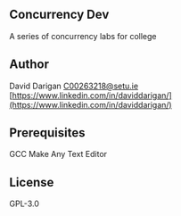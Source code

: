 ## Concurrency Dev

A series of concurrency labs for college

## Author

David Darigan
C00263218@setu.ie
[https://www.linkedin.com/in/daviddarigan/](https://www.linkedin.com/in/daviddarigan/)

## Prerequisites

GCC
Make
Any Text Editor

## License

GPL-3.0
